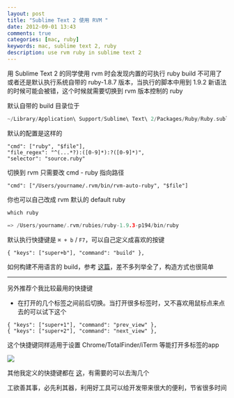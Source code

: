 ```yaml
---
layout: post
title: "Sublime Text 2 使用 RVM "
date: 2012-09-01 13:43
comments: true
categories: [mac, ruby]
keywords: mac, sublime text 2, ruby
description: use rvm ruby in sublime text 2
---
```

用 Sublime Text 2 的同学使用 rvm 时会发现内置的可执行 ruby build 不可用了或者还是默认执行系统自带的 ruby-1.8.7 版本，当执行的脚本中用到 1.9.2 新语法的时候可能会被错，这个时候就需要切换到 rvm 版本控制的 ruby
<!--more-->
默认自带的 build 目录位于

```c
~/Library/Application\ Support/Sublime\ Text\ 2/Packages/Ruby/Ruby.sublime-build
```

默认的配置是这样的

```
"cmd": ["ruby", "$file"],
"file_regex": "^(...*?):([0-9]*):?([0-9]*)",
"selector": "source.ruby"
```

切换到 rvm 只需要改 cmd - ruby 指向路径

```
"cmd": ["/Users/yourname/.rvm/bin/rvm-auto-ruby", "$file"]
```

你也可以自己改成 rvm 默认的 default ruby

```c
which ruby

=> /Users/yourname/.rvm/rubies/ruby-1.9.3-p194/bin/ruby
```

默认执行快捷键是 `⌘ + b` / `F7`，可以自己定义成喜欢的按键

```
{ "keys": ["super+b"], "command": "build" },
```

如何构建不用语言的 build，参考 [这篇](http://addyosmani.com/blog/custom-sublime-text-build-systems-for-popular-tools-and-languages/)，差不多列举全了，构造方式也很简单

------

另外推荐个我比较最用的快捷键

- 在打开的几个标签之间前后切换。当打开很多标签时，又不喜欢用鼠标点来点去的可以试下这个

```
{ "keys": ["super+1"], "command": "prev_view" },
{ "keys": ["super+2"], "command": "next_view" },
```

这个快捷键同样适用于设置 Chrome/TotalFinder/iTerm 等能打开多标签的app

![](http://m2.img.libdd.com/farm4/2012/0901/15/57756B60A70B4B4D6BEE07D177C25C55C856F5189977_500_448.jpg)

其他我定义的快捷键都在 [这](https://github.com/Bigcircle/config/blob/master/sublime/User/Default%20(OSX).sublime-keymap)，有需要的可以去淘几个

工欲善其事，必先利其器，利用好工具可以给开发带来很大的便利，节省很多时间